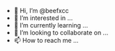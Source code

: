 - 👋 Hi, I’m @beefxcc
- 👀 I’m interested in ...
- 🌱 I’m currently learning ...
- 💞️ I’m looking to collaborate on ...
- 📫 How to reach me ...

<!---
beefxcc/beefxcc is a ✨ special ✨ repository because its `README.md` (this file) appears on your GitHub profile.
You can click the Preview link to take a look at your changes.
--->
